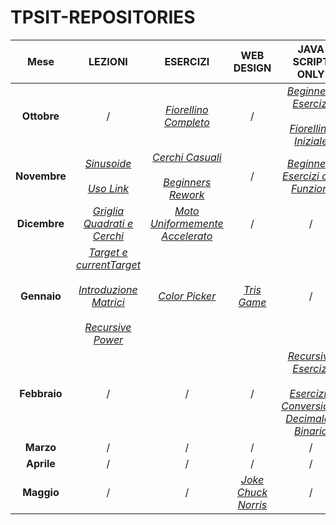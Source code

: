 # TPSIT-REPOSITORIES

| Mese | LEZIONI | ESERCIZI | WEB DESIGN | JAVA SCRIPT ONLY | COMPITI 
| :---: | :---: | :---: | :---: | :---: | :---: |
| **Ottobre** | / | [_Fiorellino Completo_](https://github.com/MarCoPiteo/TPSIT-REPOSITORIES/tree/main/ESERCIZI/Esercizio%20Fiorellino%20GitHub) | / | [_Beginners Esercizi_](https://github.com/MarCoPiteo/TPSIT-REPOSITORIES/tree/main/JAVA%20SCRIPT%20ONLY/Esercizi%20da%20Beginners%20Java) <br><br>[_Fiorellino Iniziale_](https://github.com/MarCoPiteo/TPSIT-REPOSITORIES/tree/main/JAVA%20SCRIPT%20ONLY/Esercizio%20Fiorellino%20Iniziale) | / |
| **Novembre** | [_Sinusoide_](https://github.com/MarCoPiteo/TPSIT-REPOSITORIES/blob/main/LEZIONI/Sinusoidale.html) <br><br> [_Uso Link_](https://github.com/MarCoPiteo/TPSIT-REPOSITORIES/blob/main/LEZIONI/Uso%20Link.html) | [_Cerchi Casuali_](https://github.com/MarCoPiteo/TPSIT-REPOSITORIES/tree/main/ESERCIZI/Esercizio%20Cerchi%20GitHub) <br><br> [_Beginners Rework_](https://github.com/MarCoPiteo/TPSIT-REPOSITORIES/tree/main/ESERCIZI/Esercizio%20Beginners%20Rework%20GitHub)| / | [_Beginners Esercizi con Funzioni_](https://github.com/MarCoPiteo/TPSIT-REPOSITORIES/tree/main/JAVA%20SCRIPT%20ONLY/Esercizi%20da%20Beginners%20Java%20con%20Funzioni) | / |
| **Dicembre** | [_Griglia Quadrati e Cerchi_](https://github.com/MarCoPiteo/TPSIT-REPOSITORIES/blob/main/LEZIONI/Griglia%20Quadrati%20e%20Cerchi.html) | [_Moto Uniformemente Accelerato_](https://github.com/MarCoPiteo/TPSIT-REPOSITORIES/tree/main/ESERCIZI/Esercizio%20Moto%20Uniformemente%20Accelerato%20GitHub) | / | / | [_Compito Pratico 1_]() |
| **Gennaio** | [_Target e currentTarget_](https://github.com/MarCoPiteo/TPSIT-REPOSITORIES/blob/main/LEZIONI/Target.html) <br><br> [_Introduzione Matrici_](https://github.com/MarCoPiteo/TPSIT-REPOSITORIES/blob/main/LEZIONI/Introduzione%20Matrici.html) <br><br> [_Recursive Power_](https://github.com/MarCoPiteo/TPSIT-REPOSITORIES/blob/main/LEZIONI/Recursive%20Power.html)| [_Color Picker_](https://github.com/MarCoPiteo/TPSIT-REPOSITORIES/tree/main/ESERCIZI/Esercizio%20Color%20Picker%20Github) | [_Tris Game_](https://github.com/MarCoPiteo/TPSIT-REPOSITORIES/tree/main/WEB%20DESIGN/WebPage%20Tris%20Game%20GitHub) | / | / |
| **Febbraio** | / | / | / | [_Recursive Esercizi_](https://github.com/MarCoPiteo/TPSIT-REPOSITORIES/tree/main/JAVA%20SCRIPT%20ONLY/Esercizi%20RecursivePower) <br><br> [_Esercizio Conversione Decimale-Binario_](https://github.com/MarCoPiteo/TPSIT-REPOSITORIES/tree/main/JAVA%20SCRIPT%20ONLY/Esercizio%20Decimale-Binario%20Recursive) | / |
| **Marzo** | / | / | / | / | / |
| **Aprile** | / | / | / | / | / |
| **Maggio** | / | / | [_Joke Chuck Norris_](https://github.com/MarCoPiteo/TPSIT-REPOSITORIES/tree/main/WEB%20DESIGN/WebPage%20Chuck%20Norris%20GitHub) | / | / |